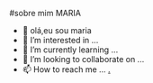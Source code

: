 #sobre mim MARIA

  
  - 👋 olá,eu sou maria
- 👀 I’m interested in ...
- 🌱 I’m currently learning ... 
- 💞️ I’m looking to collaborate on ...
- 📫 How to reach me ...
  [.](https://img.shields.io/badge/ChatGPT-74aa9c?style=for-the-badge&logo=openai&logoColor=white)


